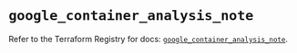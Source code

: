 # `google_container_analysis_note`

Refer to the Terraform Registry for docs: [`google_container_analysis_note`](https://registry.terraform.io/providers/hashicorp/google/6.14.0/docs/resources/container_analysis_note).
